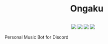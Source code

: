 <div id="user-content-toc">
  <ul align="center">
    <summary><h1 align="center" style="display: inline-block;">Ongaku</h1></summary>
  </ul>
</div>


<p align="center">
        <img src="https://img.shields.io/badge/Discord-5865F2?style=for-the-badge&logo=discord&logoColor=white" /></a>
        <img src="https://img.shields.io/badge/Python-FFD43B?style=for-the-badge&logo=python&logoColor=blue" /></a>
        <img src="https://img.shields.io/badge/YouTube-FF0000?style=for-the-badge&logo=youtube&logoColor=white" /></a>
        <img src="https://img.shields.io/badge/Docker-2CA5E0?style=for-the-badge&logo=docker&logoColor=white" /></a>

Personal Music Bot for Discord
</p>
